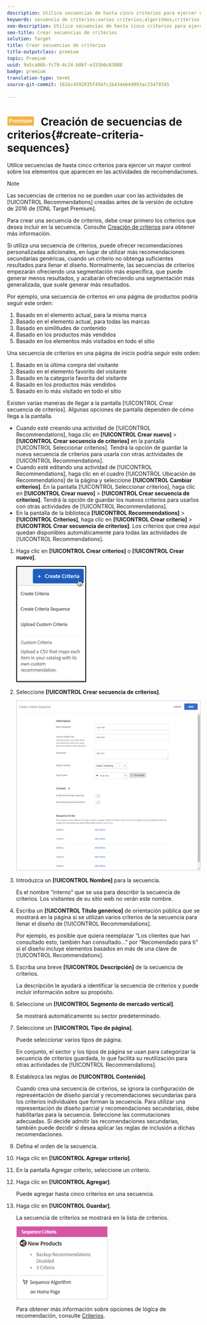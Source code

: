```yaml
---
description: Utilice secuencias de hasta cinco criterios para ejercer un mayor control sobre los elementos que aparecen en las actividades de recomendaciones.
keywords: secuencia de criterios;varios criterios;algoritmos;criterios;criterios de recomendación
seo-description: Utilice secuencias de hasta cinco criterios para ejercer un mayor control sobre los elementos que aparecen en las actividades de recomendaciones.
seo-title: Crear secuencias de criterios
solution: Target
title: Crear secuencias de criterios
title-outputclass: premium
topic: Premium
uuid: 9a5ca86b-fc79-4c24-b86f-e333b0c63088
badge: premium
translation-type: tm+mt
source-git-commit: 1616c4592035f45bfc1b434eb4d993ac33479345

---
```



# ![PREMIUM](/help/assets/premium.png) Creación de secuencias de criterios{#create-criteria-sequences}

Utilice secuencias de hasta cinco criterios para ejercer un mayor control sobre los elementos que aparecen en las actividades de recomendaciones.

>[!NOTE]
>
>Las secuencias de criterios no se pueden usar con las actividades de [!UICONTROL Recommendations] creadas antes de la versión de octubre de 2016 de [!DNL Target Premium].

Para crear una secuencia de criterios, debe crear primero los criterios que desea incluir en la secuencia. Consulte [Creación de criterios](../../c-recommendations/c-algorithms/create-new-algorithm.md#task_8A9CB465F28D44899F69F38AD27352FE) para obtener más información.

Si utiliza una secuencia de criterios, puede ofrecer recomendaciones personalizadas adicionales, en lugar de utilizar más recomendaciones secundarias genéricas, cuando un criterio no obtenga suficientes resultados para llenar el diseño. Normalmente, las secuencias de criterios empezarán ofreciendo una segmentación más específica, que puede generar menos resultados, y acabarán ofreciendo una segmentación más generalizada, que suele generar más resultados.

Por ejemplo, una secuencia de criterios en una página de productos podría seguir este orden:

1. Basado en el elemento actual, para la misma marca
1. Basado en el elemento actual, para todas las marcas
1. Basado en similitudes de contenido
1. Basado en los productos más vendidos
1. Basado en los elementos más visitados en todo el sitio

Una secuencia de criterios en una página de inicio podría seguir este orden:

1. Basado en la última compra del visitante
1. Basado en el elemento favorito del visitante
1. Basado en la categoría favorita del visitante
1. Basado en los productos más vendidos
1. Basado en lo más visitado en todo el sitio

Existen varias maneras de llegar a la pantalla [!UICONTROL Crear secuencia de criterios]. Algunas opciones de pantalla dependen de cómo llega a la pantalla.

* Cuando esté creando una actividad de [!UICONTROL Recommendations], haga clic en **[!UICONTROL Crear nuevo]** &gt; **[!UICONTROL Crear secuencia de criterios]** en la pantalla [!UICONTROL Seleccionar criterios]. Tendrá la opción de guardar la nueva secuencia de criterios para usarla con otras actividades de [!UICONTROL Recommendations].
* Cuando esté editando una actividad de [!UICONTROL Recommendations], haga clic en el cuadro [!UICONTROL Ubicación de Recommendations] de la página y seleccione **[!UICONTROL Cambiar criterios]**. En la pantalla [!UICONTROL Seleccionar criterios], haga clic en **[!UICONTROL Crear nuevo]** &gt; **[!UICONTROL Crear secuencia de criterios]**. Tendrá la opción de guardar los nuevos criterios para usarlos con otras actividades de [!UICONTROL Recommendations].
* En la pantalla de la biblioteca **[!UICONTROL Recommendations]** &gt; **[!UICONTROL Criterios]**, haga clic en **[!UICONTROL Crear criterio]** &gt; **[!UICONTROL Crear secuencia de criterios]**. Los criterios que crea aquí quedan disponibles automáticamente para todas las actividades de [!UICONTROL Recommendations].

1. Haga clic en **[!UICONTROL Crear criterios]** o **[!UICONTROL Crear nuevo]**.

   ![Crear nuevos criterios](/help/c-recommendations/c-algorithms/assets/button_CreateCriteria_new.png)

1. Seleccione **[!UICONTROL Crear secuencia de criterios]**.

   ![](assets/CreateCriteriaSequence.png)

1. Introduzca un **[!UICONTROL Nombre]** para la secuencia.

   Es el nombre “interno” que se usa para describir la secuencia de criterios. Los visitantes de su sitio web no verán este nombre.
1. Escriba un **[!UICONTROL Título genérico]** de orientación pública que se mostrará en la página si se utilizan varios criterios de la secuencia para llenar el diseño de [!UICONTROL Recommendations].

   Por ejemplo, es posible que quiera reemplazar “Los clientes que han consultado esto, también han consultado...” por “Recomendado para ti” si el diseño incluye elementos basados en más de una clave de [!UICONTROL Recommendations].
1. Escriba una breve **[!UICONTROL Descripción]** de la secuencia de criterios.

   La descripción le ayudará a identificar la secuencia de criterios y puede incluir información sobre su propósito.
1. Seleccione un **[!UICONTROL Segmento de mercado vertical]**.

   Se mostrará automáticamente su sector predeterminado.
1. Seleccione un **[!UICONTROL Tipo de página]**.

   Puede seleccionar varios tipos de página.

   En conjunto, el sector y los tipos de página se usan para categorizar la secuencia de criterios guardada, lo que facilita su reutilización para otras actividades de [!UICONTROL Recommendations].
1. Establezca las reglas de **[!UICONTROL Contenido]**.

   Cuando crea una secuencia de criterios, se ignora la configuración de representación de diseño parcial y recomendaciones secundarias para los criterios individuales que forman la secuencia. Para utilizar una representación de diseño parcial y recomendaciones secundarias, debe habilitarlas para la secuencia. Seleccione las conmutaciones adecuadas. Si decide admitir las recomendaciones secundarias, también puede decidir si desea aplicar las reglas de inclusión a dichas recomendaciones.
1. Defina el orden de la secuencia.

1. Haga clic en **[!UICONTROL Agregar criterio]**.
1. En la pantalla Agregar criterio, seleccione un criterio.
1. Haga clic en **[!UICONTROL Agregar]**.

   Puede agregar hasta cinco criterios en una secuencia.
1. Haga clic en **[!UICONTROL Guardar]**.

   La secuencia de criterios se mostrará en la lista de criterios.

   ![](assets/CriteriaSequenceCard.png)

   Para obtener más información sobre opciones de lógica de recomendación, consulte [Criterios](../../c-recommendations/c-algorithms/algorithms.md#concept_4BD01DC437F543C0A13621C93A302750).
